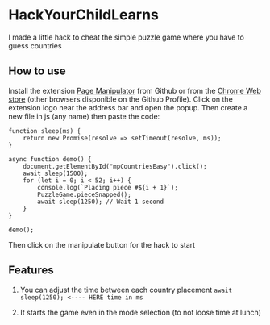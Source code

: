 # HackYourChildLearns
I made a little hack to cheat the simple puzzle game where you have to guess countries


## How to use
Install the extension [Page Manipulator](https://github.com/Ruud14/Page-Manipulator)  from Github or from the [Chrome Web store](https://chromewebstore.google.com/detail/page-manipulator/mdhellggnoabbnnchkeniomkpghbekko) (other browsers disponible on the Github Profile).
Click on the extension logo near the address bar and open the popup. Then create a new file in js (any name) then paste the code:

    function sleep(ms) {
        return new Promise(resolve => setTimeout(resolve, ms));
    }
    
    async function demo() {
        document.getElementById("mpCountriesEasy").click();
        await sleep(1500);
        for (let i = 0; i < 52; i++) {
            console.log(`Placing piece #${i + 1}`);
            PuzzleGame.pieceSnapped();
            await sleep(1250); // Wait 1 second
        }
    }
    
    demo();
Then click on the manipulate button for the hack to start

## Features

 1. You can adjust the time between each country placement
 `await sleep(1250); <---- HERE time in ms`
 
 2. It starts the game even in the mode selection (to not loose time at lunch)

 
